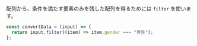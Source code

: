 配列から、条件を満たす要素のみを残した配列を得るためには `filter` を使います。

```javascript
const convertData = (input) => {
  return input.filter((item) => item.gender === "男性");
};
```
